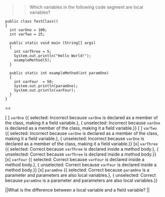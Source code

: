 >>Which variables in the following code segment are local variables?
<pre><code>public class TestClass()
{
  int varOne = 100;
  int varTwo = 25;

  public static void main (String[] args)
  {
    int varThree = 5;
    System.out.println("Hello World!");
    exampleMethod(5);
  }

  public static int exampleMethod(int paramOne)
  {
    int varFour  = 50;
    System.out.println(paramOne);
    System.out.println(varFour);
  }
}
</code></pre> <<

[ ] <code>varOne</code> {{ selected: Incorrect because <code>varOne</code> is declared as a member of the class, making it a field variable.}, { unselected: Incorrect because <code>varOne</code> is declared as a member of the class, making it a field variable.}}
[ ] <code>varTwo</code> {{ selected: Incorrect because <code>varOne</code> is declared as a member of the class, making it a field variable.}, { unselected: Incorrect because <code>varOne</code> is declared as a member of the class, making it a field variable.}}
[x] <code>varThree</code> {{ selected: Correct because <code>varThree</code> is declared inside a method body.}, { unselected: Correct because <code>varThree</code> is declared inside a method body.}}
[x] <code>varFour</code> {{ selected: Correct because <code>varFour</code> is declared inside a method body.}, { unselected: Correct because <code>varFour</code> is declared inside a method body.}}
[x] <code>paramOne</code> {{ selected: Correct because <code>paramOne</code> is a parameter and parameters are also local variables.}, { unselected: Correct because <code>paramOne</code> is a parameter and parameters are also local variables.}}

||What is the difference between a local variable and a field variable? ||
